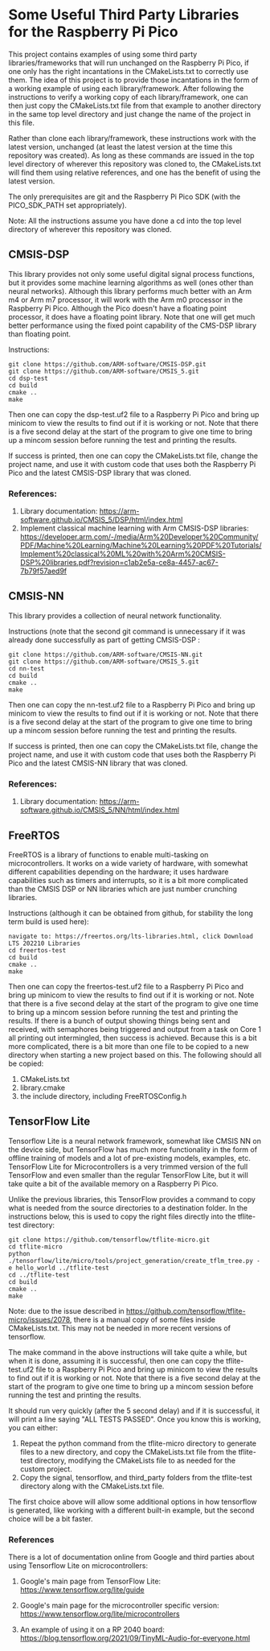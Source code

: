 # Some Useful Third Party Libraries for the Raspberry Pi Pico

This project contains examples of using some third party libraries/frameworks that will run unchanged on the Raspberry Pi Pico, if one only has the right incantations in the CMakeLists.txt to correctly use them. The idea of this project is to provide those incantations in the form of a working example of using each library/framework.  After following the instructions to verify a working copy of each library/framework, one can then just copy the CMakeLists.txt file from that example to another directory in the same top level directory and just change the name of the project in this file. 

Rather than clone each library/framework, these instructions work with the latest version, unchanged (at least the latest version at the time this repository was created).  As long as these commands are issued in the top level directory of wherever this repository was cloned to, the CMakeLists.txt will find them using relative references, and one has the benefit of using the latest version.

The only prerequisites are git and the Raspberry Pi Pico SDK (with the PICO_SDK_PATH set appropriately).

Note: All the instructions assume you have done a cd into the top level directory of wherever this repository was cloned.

## CMSIS-DSP

This library provides not only some useful digital signal process functions, but it provides some machine learning algorithms as well (ones other than neural networks). Although this library performs much better with an Arm m4 or Arm m7 processor, it will work with the Arm m0 processor in the Raspberry Pi Pico. Although the Pico doesn't have a floating point processor, it does have a floating point library. Note that one will get much better performance using the fixed point capability of the CMS-DSP library than floating point.

Instructions:

```
git clone https://github.com/ARM-software/CMSIS-DSP.git
git clone https://github.com/ARM-software/CMSIS_5.git
cd dsp-test
cd build
cmake ..
make
```

Then one can copy the dsp-test.uf2 file to a Raspberry Pi Pico and bring up minicom to view the results to find out if it is working or not. Note that there is a five second delay at the start of the program to give one time to bring up a mincom session before running the test and printing the results.

If success is printed, then one can copy the CMakeLists.txt file, change the project name, and use it with custom code that uses both the Raspberry Pi Pico and the latest CMSIS-DSP library that was cloned.

### References:

1. Library documentation:
   https://arm-software.github.io/CMSIS_5/DSP/html/index.html
2. Implement classical machine learning
   with Arm CMSIS-DSP libraries: 
   https://developer.arm.com/-/media/Arm%20Developer%20Community/PDF/Machine%20Learning/Machine%20Learning%20PDF%20Tutorials/Implement%20classical%20ML%20with%20Arm%20CMSIS-DSP%20libraries.pdf?revision=c1ab2e5a-ce8a-4457-ac67-7b79f57aed9f



## CMSIS-NN

This library provides a collection of neural network functionality. 

Instructions (note that the second git command is unnecessary if it was already done successfully as part of getting CMSIS-DSP :

```
git clone https://github.com/ARM-software/CMSIS-NN.git
git clone https://github.com/ARM-software/CMSIS_5.git
cd nn-test
cd build
cmake ..
make
```

Then one can copy the nn-test.uf2 file to a Raspberry Pi Pico and bring up minicom to view the results to find out if it is working or not. Note that there is a five second delay at the start of the program to give one time to bring up a mincom session before running the test and printing the results.

If success is printed, then one can copy the CMakeLists.txt file, change the project name, and use it with custom code that uses both the Raspberry Pi Pico and the latest CMSIS-NN library that was cloned.

### References:

1. Library documentation:
   https://arm-software.github.io/CMSIS_5/NN/html/index.html
   
   



## FreeRTOS

FreeRTOS is a library of functions to enable multi-tasking on microcontrollers. It works on a wide variety of hardware, with somewhat different capabilities depending on the hardware; it uses hardware capabilities such as timers and interrupts, so it is a bit more complicated than the CMSIS DSP or NN libraries which are just number crunching libraries.

Instructions (although it can be obtained from github, for stability the long term build is used here):

```
navigate to: https://freertos.org/lts-libraries.html, click Download LTS 202210 Libraries
cd freertos-test
cd build
cmake ..
make
```

Then one can copy the freertos-test.uf2 file to a Raspberry Pi Pico and bring up minicom to view the results to find out if it is working or not. Note that there is a five second delay at the start of the program to give one time to bring up a mincom session before running the test and printing the results. If there is a bunch of output showing things being sent and received, with semaphores being triggered and output from a task on Core 1 all printing out intermingled, then success is achieved. Because this is a bit more complicated, there is a bit more than one file to be copied to a new directory when starting a new project based on this. The following should all be copied:

1. CMakeLists.txt
2. library.cmake
3. the include directory, including FreeRTOSConfig.h



## TensorFlow Lite

Tensorflow Lite is a neural network framework, somewhat like CMSIS NN on the device side, but TensorFlow has much more functionality in the form of offline training of models and a lot of pre-existing models, examples, etc. TensorFlow Lite for Microcontrollers is a very trimmed version of the full TensorFlow and even smaller than the regular TensorFlow Lite, but it will take quite a bit of the available memory on a Raspberry Pi Pico.

Unlike the previous libraries, this TensorFlow provides a command to copy what is needed from the source directories to a destination folder. In the instructions below, this is used to copy the right files directly into the tflite-test directory:

```
git clone https://github.com/tensorflow/tflite-micro.git
cd tflite-micro
python ./tensorflow/lite/micro/tools/project_generation/create_tflm_tree.py -e hello_world ../tflite-test
cd ../tflite-test
cd build
cmake ..
make
```

Note: due to the issue described in https://github.com/tensorflow/tflite-micro/issues/2078, there is a manual copy of some files inside CMakeLists.txt. This may not be needed in more recent versions of tensorflow.

The make command in the above instructions will take quite a while, but when it is done, assuming it is successful, then one can copy the tflite-test.uf2 file to a Raspberry Pi Pico and bring up minicom to view the results to find out if it is working or not. Note that there is a five second delay at the start of the program to give one time to bring up a mincom session before running the test and printing the results.

It should run very quickly (after the 5 second delay) and if it is successful, it will print a line saying "ALL TESTS PASSED". Once you know this is working, you can either:

1. Repeat the python command from the tflite-micro directory to generate files to a new directory, and copy the CMakeLists.txt file from the tflite-test directory, modifying the CMakeLists file to as needed for the custom project.
2. Copy the signal, tensorflow, and third_party folders from the tflite-test directory along with the CMakeLists.txt file. 

The first choice above will allow some additional options in how tensorflow is generated, like working with a different built-in example, but the second choice will be a bit faster.

### References

There is a lot of documentation online from Google and third parties about using Tensorflow Lite on microcontrollers:

1. Google's main page from TensorFlow Lite:
   https://www.tensorflow.org/lite/guide

2. Google's main page for the microcontroller specific version:
   https://www.tensorflow.org/lite/microcontrollers

3. An example of using it on a RP 2040 board:
   https://blog.tensorflow.org/2021/09/TinyML-Audio-for-everyone.html

   

